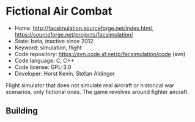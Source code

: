 # Fictional Air Combat

- Home: http://facsimulation.sourceforge.net/index.html, https://sourceforge.net/projects/facsimulation/
- State: beta, inactive since 2012
- Keyword: simulation, flight
- Code repository: https://svn.code.sf.net/p/facsimulation/code (svn)
- Code language: C, C++
- Code license: GPL-3.0
- Developer: Horst Kevin, Stefan Aldinger

Flight simulator that does not simulate real aircraft or historical war scenarios, only fictional ones. The game revolves around fighter aircraft.

## Building
